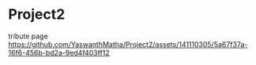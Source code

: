 # Project2
tribute page
https://github.com/YaswanthMatha/Project2/assets/141110305/5a67f37a-16f6-456b-bd2a-9ed4f403ff12
